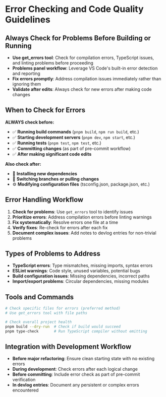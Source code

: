 # Error Checking and Code Quality Guidelines

## Always Check for Problems Before Building or Running
- **Use get_errors tool**: Check for compilation errors, TypeScript issues, and linting problems before proceeding
- **Problems panel workflow**: Leverage VS Code's built-in error detection and reporting
- **Fix errors promptly**: Address compilation issues immediately rather than ignoring them
- **Validate after edits**: Always check for new errors after making code changes

## When to Check for Errors
**ALWAYS check before:**
- ✅ **Running build commands** (`pnpm build`, `npm run build`, etc.)
- ✅ **Starting development servers** (`pnpm dev`, `npm start`, etc.)
- ✅ **Running tests** (`pnpm test`, `npm test`, etc.)
- ✅ **Committing changes** (as part of pre-commit workflow)
- ✅ **After making significant code edits**

**Also check after:**
- 📝 **Installing new dependencies**
- 🔄 **Switching branches or pulling changes**
- ⚙️ **Modifying configuration files** (tsconfig.json, package.json, etc.)

## Error Handling Workflow
1. **Check for problems**: Use `get_errors` tool to identify issues
2. **Prioritize errors**: Address compilation errors before linting warnings
3. **Fix systematically**: Resolve errors one file at a time
4. **Verify fixes**: Re-check for errors after each fix
5. **Document complex issues**: Add notes to devlog entries for non-trivial problems

## Types of Problems to Address
- **TypeScript errors**: Type mismatches, missing imports, syntax errors
- **ESLint warnings**: Code style, unused variables, potential bugs
- **Build configuration issues**: Missing dependencies, incorrect paths
- **Import/export problems**: Circular dependencies, missing modules

## Tools and Commands
```bash
# Check specific files for errors (preferred method)
# Use get_errors tool with file paths

# Check overall project health
pnpm build --dry-run  # Check if build would succeed
pnpm type-check       # Run TypeScript compiler without emitting
```

## Integration with Development Workflow
- **Before major refactoring**: Ensure clean starting state with no existing errors
- **During development**: Check errors after each logical change
- **Before committing**: Include error check as part of pre-commit verification
- **In devlog entries**: Document any persistent or complex errors encountered
